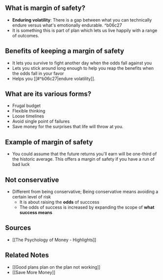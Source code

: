 ## What is margin of safety?
- **Enduring volatility**: There is a gap between what you can technically endure versus what's emotionally endurable. ^b06c27
- It is something this is part of plan which lets us live happily with a range of outcomes.

## Benefits of keeping a margin of safety
- It lets you survive to fight another day when the odds fall against you
- Lets you stick around long enough to help you reap the benefits when the odds fall in your favor
- Helps you [[#^b06c27|endure volatility]].

## What are its various forms?
- Frugal budget
- Flexible thinking
- Loose timelines
- Avoid single point of failures
- Save money for the surprises that life will throw at you.

## Example of margin of safety
- You could assume that the future returns you'll earn will be one-third of the historic average. This offers a margin of safety if you have a run of bad luck

## Not conservative
- Different from being conservative; Being conservative means avoiding a certain level of risk
	- It is about raising the **odds** of succcess
	- The odds of success is increased by expanding the scope of **what success means**

## Sources
- [[The Psychology of Money - Highlights]]

## Related Notes
- [[Good plans plan on the plan not working]] 
- [[Save More Money]]